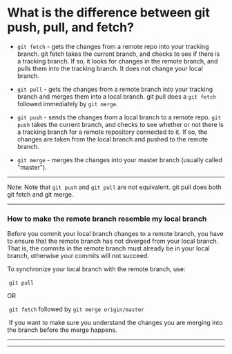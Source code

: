 # What is the difference between git push, pull, and fetch?

- `git fetch` - gets the changes from a remote repo into your tracking branch. 
  git fetch  takes the current branch, and checks to see if there is a tracking branch. If so, it looks for changes in the remote branch, and pulls them into the tracking branch. It does not change your local branch. 
- `git pull` -  gets the changes from a remote branch into your tracking branch and merges them into a local branch.  git pull does a `git fetch` followed immediately by `git merge`. 
- `git push` - sends the changes from a local branch to a remote repo. 
  `git push` takes the current branch, and checks to see whether or not there is a tracking branch for a remote repository connected to it. If so, the changes are taken from the local branch and pushed to the remote branch. 

- `git merge` - merges the changes into your master branch (usually called "master").

------

Note: Note that `git push` and `git pull` are not equivalent. git pull does both git fetch and git merge. 

------

### How to  make the remote branch resemble my local branch

Before you commit your local branch changes to a remote branch,  you have to ensure that the remote branch has not diverged from your local branch. That is, the commits in the remote branch must already be in your local branch, otherwise your commits will not succeed.

 To synchronize your local branch with the remote branch, use:

​		`git pull` 

OR

​		`git fetch` followed by `git merge origin/master` 

​		If you want to make sure you understand the changes you are merging into the branch before the merge happens. 

------

------

